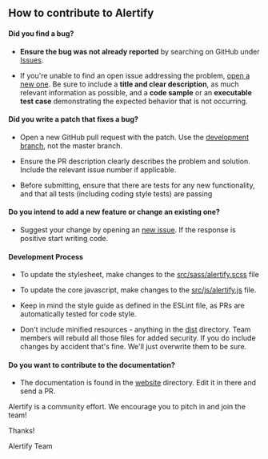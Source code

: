 ## How to contribute to Alertify

#### **Did you find a bug?**

* **Ensure the bug was not already reported** by searching on GitHub under [Issues](https://github.com/alertifyjs/alertify.js/issues).

* If you're unable to find an open issue addressing the problem, [open a new one](https://github.com/alertifyjs/alertify.js/issues/new). Be sure to include a **title and clear description**, as much relevant information as possible, and a **code sample** or an **executable test case** demonstrating the expected behavior that is not occurring.

#### **Did you write a patch that fixes a bug?**

* Open a new GitHub pull request with the patch. Use the [development branch](https://github.com/alertifyjs/alertify.js/tree/development), not the master branch.

* Ensure the PR description clearly describes the problem and solution. Include the relevant issue number if applicable.

* Before submitting, ensure that there are tests for any new functionality, and that all tests (including coding style tests) are passing

#### **Do you intend to add a new feature or change an existing one?**

* Suggest your change by opening an [new issue](https://github.com/alertifyjs/alertify.js/issues/new). If the response is positive start writing code.

#### Development Process

* To update the stylesheet, make changes to the [src/sass/alertify.scss](https://github.com/alertifyjs/alertify.js/tree/master/src/sass/alertify.scss) file

* To update the core javascript, make changes to the [src/js/alertify.js](https://github.com/alertifyjs/alertify.js/tree/master/src/js/alertify.js) file.

* Keep in mind the style guide as defined in the ESLint file, as PRs are automatically tested for code style.

* Don't include minified resources - anything in the [dist](https://github.com/alertifyjs/alertify.js/tree/master/dist) directory. Team members will
rebuild all those files for added security. If you do include changes by accident that's fine. We'll just overwrite them to be sure.

#### **Do you want to contribute to the documentation?**

* The documentation is found in the [website](https://github.com/alertifyjs/alertify.js/tree/master/website) directory. Edit it in there and send a PR.

Alertify is a community effort. We encourage you to pitch in and join the team!

Thanks!

Alertify Team
